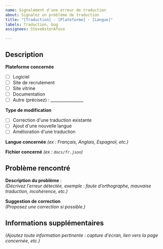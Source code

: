 ```yaml
---
name: Signalement d'une erreur de traduction
about: Signalez un problème de traduction
title: "[Traduction] - [Plateforme] - [Langue]"
labels: Traduction, bug
assignees: SteveAsterAfovo

---
```


## Description 
**Plateforme concernée**
- [ ] Logiciel
- [ ] Site de recrutement
- [ ] Site vitrine
- [ ] Documentation
- [ ] Autre (précisez) : ________________

**Type de modification**
- [ ] Correction d'une traduction existante  
- [ ] Ajout d'une nouvelle langue  
- [ ] Amélioration d'une traduction  

**Langue concernée**
_(ex : Français, Anglais, Espagnol, etc.)_ 

**Fichier concerné**
_(ex : `docs/fr.json`)_  


## Problème rencontré  
**Description du problème** :  
_(Décrivez l'erreur détectée, exemple : faute d’orthographe, mauvaise traduction, incohérence, etc.)_  

**Suggestion de correction**  
_(Proposez une correction si possible.)_  


## Informations supplémentaires  
_(Ajoutez toute information pertinente : capture d'écran, lien vers la page concernée, etc.)_  

